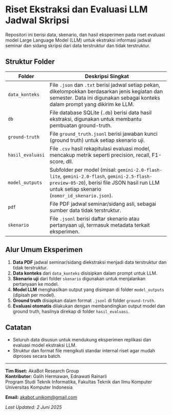 # Riset Ekstraksi dan Evaluasi LLM Jadwal Skripsi

Repositori ini berisi data, skenario, dan hasil eksperimen pada riset evaluasi model Large Language Model (LLM) untuk ekstraksi informasi jadwal seminar dan sidang skripsi dari data terstruktur dan tidak terstruktur.

## Struktur Folder

| Folder            | Deskripsi Singkat                                                                                          |
|-------------------|-----------------------------------------------------------------------------------------------------------|
| `data_konteks`    | File `.json` dan `.txt` berisi jadwal setiap pekan, dikelompokkan berdasarkan jenis kegiatan dan semester. Data ini digunakan sebagai konteks dalam prompt yang dikirim ke LLM. |
| `db`              | File database SQLite (`.db`) berisi data hasil ekstraksi, digunakan untuk membantu pembuatan ground-truth. |
| `ground-truth`    | File `ground_truth.jsonl` berisi jawaban kunci (ground truth) untuk setiap skenario uji.                  |
| `hasil_evaluasi`  | File `.csv` hasil rekapitulasi evaluasi model, mencakup metrik seperti precision, recall, F1-score, dll.  |
| `model_outputs`   | Subfolder per model (misal: `gemini-2.0-flash-lite`, `gemini-2.0-flash`, `gemini-2.5-flash-preview-05-20`), berisi file JSON hasil run LLM untuk setiap skenario (`nomor_id_skenario.json`). |
| `pdf`             | File PDF jadwal seminar/sidang asli, sebagai sumber data tidak terstruktur.                                |
| `skenario`        | File `.jsonl` berisi daftar skenario atau pertanyaan uji, termasuk metadata terkait eksperimen.           |

## Alur Umum Eksperimen

1. **Data PDF** jadwal seminar/sidang diekstraksi menjadi data terstruktur dan tidak terstruktur.
2. **Data konteks** dari `data_konteks` disisipkan dalam prompt untuk LLM.
3. **Skenario uji** dari folder `skenario` digunakan untuk menjalankan pertanyaan ke model.
4. **Model LLM** menghasilkan output yang disimpan di folder `model_outputs` (dipisah per model).
5. **Ground truth** disiapkan dalam format `.jsonl` di folder `ground-truth`.
6. **Evaluasi otomatis** dilakukan dengan membandingkan output model dan ground truth, hasilnya direkap di folder `hasil_evaluasi`.

## Catatan

- Seluruh data disusun untuk mendukung eksperimen replikasi dan evaluasi model ekstraksi LLM.
- Struktur dan format file mengikuti standar internal riset agar mudah diproses secara batch.

---

**Tim Riset:** AkaBot Research Group  
**Kontributor:** Galih Hermawan, Ednawati Rainarli  
Program Studi Teknik Informatika, Fakultas Teknik dan Ilmu Komputer  
Universitas Komputer Indonesia

**Email:** akabot.unikom@gmail.com

_Last Updated: 2 Juni 2025_
